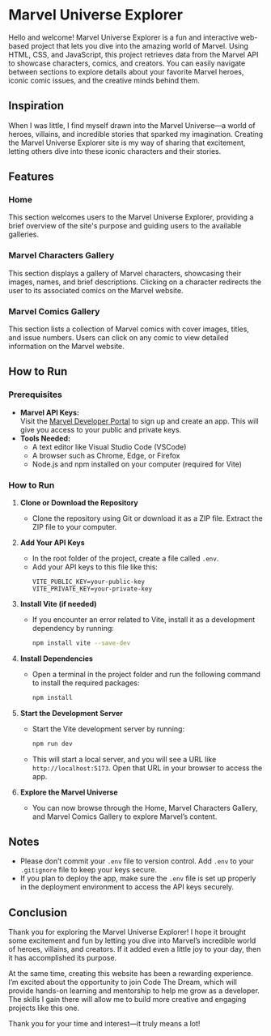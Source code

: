 # Marvel Universe Explorer

Hello and welcome! Marvel Universe Explorer is a fun and interactive web-based project that lets you dive into the amazing world of Marvel. Using HTML, CSS, and JavaScript, this project retrieves data from the Marvel API to showcase characters, comics, and creators. You can easily navigate between sections to explore details about your favorite Marvel heroes, iconic comic issues, and the creative minds behind them.

## Inspiration

When I was little, I find myself drawn into the Marvel Universe—a world of heroes, villains, and incredible stories that sparked my imagination. Creating the Marvel Universe Explorer site is my way of sharing that excitement, letting others dive into these iconic characters and their stories.

## Features

### Home
This section welcomes users to the Marvel Universe Explorer, providing a brief overview of the site's purpose and guiding users to the available galleries.

### Marvel Characters Gallery
This section displays a gallery of Marvel characters, showcasing their images, names, and brief descriptions. Clicking on a character redirects the user to its associated comics on the Marvel website.

### Marvel Comics Gallery
This section lists a collection of Marvel comics with cover images, titles, and issue numbers. Users can click on any comic to view detailed information on the Marvel website.


## How to Run

### Prerequisites
- **Marvel API Keys:**  
  Visit the [Marvel Developer Portal](https://developer.marvel.com/) to sign up and create an app. This will give you access to your public and private keys.
- **Tools Needed:**  
  - A text editor like Visual Studio Code (VSCode)  
  - A browser such as Chrome, Edge, or Firefox  
  - Node.js and npm installed on your computer (required for Vite)

### How to Run

1. **Clone or Download the Repository**  
   - Clone the repository using Git or download it as a ZIP file. Extract the ZIP file to your computer.

2. **Add Your API Keys**  
   - In the root folder of the project, create a file called `.env`.  
   - Add your API keys to this file like this:
     ```plaintext
     VITE_PUBLIC_KEY=your-public-key
     VITE_PRIVATE_KEY=your-private-key
     ```

3. **Install Vite (if needed)**  
   - If you encounter an error related to Vite, install it as a development dependency by running:
     ```bash
     npm install vite --save-dev
     ```

4. **Install Dependencies**  
   - Open a terminal in the project folder and run the following command to install the required packages:
     ```bash
     npm install
     ```

5. **Start the Development Server**  
   - Start the Vite development server by running:
     ```bash
     npm run dev
     ```
   - This will start a local server, and you will see a URL like `http://localhost:5173`. Open that URL in your browser to access the app.

5. **Explore the Marvel Universe**
   - You can now browse through the Home, Marvel Characters Gallery, and Marvel Comics Gallery to explore Marvel’s content.


## Notes

- Please don’t commit your `.env` file to version control. Add `.env` to your `.gitignore` file to keep your keys secure.  
- If you plan to deploy the app, make sure the `.env` file is set up properly in the deployment environment to access the API keys securely.

## Conclusion

Thank you for exploring the Marvel Universe Explorer! I hope it brought some excitement and fun by letting you dive into Marvel’s incredible world of heroes, villains, and creators. If it added even a little joy to your day, then it has accomplished its purpose.

At the same time, creating this website has been a rewarding experience. I’m excited about the opportunity to join Code The Dream, which will provide hands-on learning and mentorship to help me grow as a developer. The skills I gain there will allow me to build more creative and engaging projects like this one.

Thank you for your time and interest—it truly means a lot!